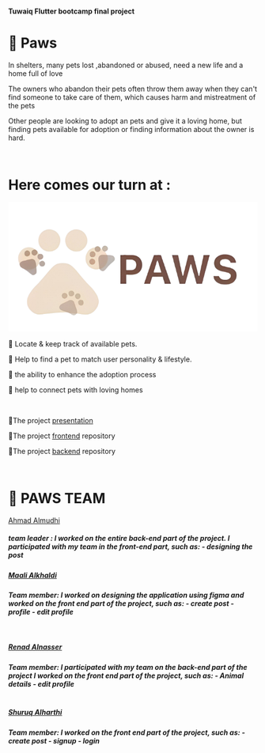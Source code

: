 
 <h4>Tuwaiq Flutter bootcamp final project</h4>
 
#  🐾 Paws

In shelters, many pets lost ,abandoned or abused, need a new life and a home full of love

The owners who abandon their pets often throw them away when they can't find someone to take care of them, which causes harm and mistreatment of the pets 

Other people are looking to adopt an pets and give it a loving home, but finding pets available for adoption or finding information about the owner is hard.

<br>
  
# Here comes our turn at :

![Alt text](https://github.com/AhmadAlmudhi/Paws/blob/main/PAWS%20LOGO.png?raw=true)


🐾 Locate & keep track of available pets.

🐾 Help to find a pet to match user personality & lifestyle.

🐾 the ability to enhance the adoption process

 🐾 help to connect pets with loving homes


<br>


📎The project
<a href="https://www.canva.com/design/DAFmfb_730I/3AA9hSC8RczlMfb8dIQ7Kw/view?utm_content=DAFmfb_730I&utm_campaign=designshare&utm_medium=link&utm_source=publishsharelink" target="_blank">presentation</a>

📎The project
<a href="https://github.com/AhmadAlmudhi/paws-frontend/tree/main/paws_frontend" target="_blank">frontend</a>
repository

📎The project
<a href="https://github.com/AhmadAlmudhi/paws-backend" target="_blank">backend</a>
repository

<br>

# 👥 PAWS TEAM 


<a href="https://github.com/AhmadAlmudhi" target="_blank">Ahmad Almudhi</a>

<h5>team leader :
I worked on the entire back-end part of the project. I participated with my team in the front-end part, such as: 
 - designing the post<h5/>
 
<a href="https://github.com/3Maali" target="_blank">Maali Alkhaldi</a>
<br>

<h5>Team member:
I worked on designing the application using figma and worked on the front end part of the project, such as:
- create post
- profile
- edit profile <h5/>
<br> 

<a href="https://github.com/renad17" target="_blank">Renad Alnasser</a>
<br>

<h5>Team member:
I participated with my team on the back-end part of the project
I worked on the front end part of the project, such as:
- Animal details
- edit profile
 <h5/>
<br> 
<a href="https://github.com/shuruqalharthi12" target="_blank">Shuruq Alharthi</a>
  <br>
  <h5>
Team member:
I worked on the front end part of the project, such as:
- create post
- signup
- login <h5/>
